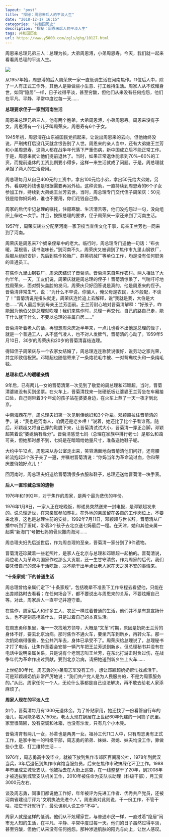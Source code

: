 ```yaml
---
layout: "post"
title: "探秘：周恩来后人的平淡人生"
date: "2018-12-17 16:15"
categories: "共和国历史"
description: "探秘：周恩来后人的平淡人生"
tags: 共和国历史
url: https://www.y5000.com/zgls/ghg/10127.html
---
```






周恩来总理兄弟三人：总理为长，大弟周恩溥，小弟周恩寿。今天，我们就一起来看看周总理的平淡人生。

![](https://img.y5000.com/uploads/allimg/170111/6-1F11113230A40.jpg)

从1957年始，周恩溥的后人周荣庆一家一直低调生活在河南焦作。11位后人中，除了一人有正式工作外，其他人是靠做些小生意、打工维持生活。周家人从不炫耀身世，如同“隐居”一样，日子过得平淡，甚至穷酸，但他们从来没有任何抱怨，他们在平凡、平静、平常中度过每一天……

**总理要求侄子一家到河南生活**

周恩来总理兄弟三人，他有两个胞弟，大弟周恩溥，小弟周恩寿。周恩来没有子女，周恩溥有一个儿子叫周荣庆，周恩寿有6个子女。

1945年初，周恩溥在山东被国民党抓起来，让说出周恩来的去向，但他始终没说，严刑拷打后没几天就含恨告别了人世。周恩来的亲人当中，还有大弟媳王兰芳和小弟周恩寿，这两人都在战争年代落下严重伤病，新中国成立后不能正常工作。于是，周恩来就让他们提前退休了。当时，如果正常退休能拿到70%~80%的工资，而提前退休的工资比例要小得多，这样一来生活就成了问题。于是，周总理就承担了两人的生活费用。

周总理每月从自己400元的工资中，拿出100元给小弟，拿出50元给大弟媳，另外，看病吃药钱也是根据需要再另外给。这种资助，一直持续到周恩寿的6个子女参加工作，持续到大弟媳王兰芳去世。当时，周总理专门交代侄子周荣庆：50元钱是给你妈妈的，谁也不要用，你们花钱自己挣。

周家的后代牢记总理的嘱托，住房寒酸、生活清苦等，他们没抱怨过一句，没向组织上伸过一次手。并且，按照总理的要求，侄子周荣庆一家还来到了河南生活。

1957年，周荣庆转业分配至河南一家卫校当宣传文化干事，母亲王兰芳也一同来到了河南。

周荣庆是周恩来7个嫡亲侄辈中的老大。临行时，周总理专门送他一句话：“布衣暖，菜根香，读书滋味长。”到河南不久，周荣庆又被调到了焦作市九里山钢铁厂，后服从组织安排，先后到焦作轮胎厂、群英机械厂等单位工作，均是没有任何职务的普通员工。

在焦作九里山钢铁厂，周荣庆结识了晋菊清。晋菊清来自焦作农村。两人相处了大约半年。一天，工友们说，周荣庆就是周总理的侄子！晋菊清惊呆了，气喘吁吁地找周荣庆，面对劈头盖脸的发问，周荣庆只好回答说是真的，他是周恩来的侄子。晋菊清非常生气，说：“为什么不早说，你骗人，俺父母是农民，太不般配，不谈了！”晋菊清说完扭头就走，周荣庆连忙追上去解释，说“我就是我，大伯是大伯……”两人最后来到母亲王兰芳面前。王兰芳耐心地对晋菊清解释：“好孩子，咋能因为他伯父是总理就吹哩！我们来焦作时，总理一再交代，自己的路自己走，能干什么就干什么，不要以总理的亲属自居……”

晋菊清听着老人的话，再想想周荣庆近半年来，一点儿也看不出他是总理的侄子，就是一个普通工人，从不盛气凌人，也不对人发脾气，晋菊清的心动了。1959年5月10日，30岁的周荣庆和20岁的晋菊清喜结连理。

得知侄子周荣庆与一个农家女结婚了，周总理连连称赞说很好，说劳动之家光荣，并立即致信祝贺。邓颖超也随信寄来了一条烙花毛巾被、一对鸳鸯枕头和一条纯毛毯。

**总理和后人的暖暖亲情**

9年后，已有两儿一女的晋菊清第一次见到了敬爱的周总理和邓颖超。当时，晋菊清婆媳没有买到坐票。在火车上，晋菊清找来一张硬纸板让婆婆王兰芳坐在车厢接口处，自己则带着3个年幼的孩子站在婆婆身边，在火车上熬了一天一夜才到北京。

中南海西花厅，周总理夫妇第一次见到侄媳妇和3个孙辈。邓颖超拉住晋菊清的手，说：“我也是河南人，咱俩还是老乡哩！”说着，她还比了比个子看谁高。随后，邓颖超又将自己穿的鞋脱下来，让晋菊清试试大小，晋菊清一穿正合脚，邓颖超笑着说“婆媳俩有缘分”。晋菊清感觉七妈（总理在家族中排行老七）是那么和蔼可亲，但她那时想不到，七妈是在暗暗给她量尺寸，准备送她鞋子呢。

大约中午12点，周恩来从办公室走出来，笑容满面地向晋菊清他们问好，还弯腰轮流抱起3个孩子亲了一遍，并嘱咐晋菊清说：“你妈当年为革命流过血，你和荣庆要待她好点儿！”

回河南时，周总理夫妇送给晋菊清很多衣服和鞋子，总理还送给晋菊清一块手表。

**后人一直珍藏总理的遗物**

1976年和1992年，对于焦作的周家，是两个最为悲伤的年份。

1976年1月8日，一家人正在吃晚饭，邮递员突然送来一封电报，是邓颖超发来的。说总理逝世，在京亲属参加葬礼，在外地的亲属留在各自的工作岗位上，不要来北京，这也是总理生前的安排。1992年7月11日，邓颖超与世长辞。晋菊清从广播中听到了噩耗，带着3个孩子去北京送七妈最后一程。在天津，她和其他亲属一起乘“新海门”号把七妈的骨灰撒向海河……

周总理夫妇先后逝世后，作为周总理的至亲，晋菊清一家分到了9件遗物。

晋菊清还珍藏着一些老照片，是家人在北京与总理和邓颖超一起拍的。晋菊清说，两位老人为革命为国家作过那么大贡献，还一生甘守清贫，作为周家的后代，我们要凭借自己的双手干活吃饭，决不能干出半点让老人家在天之灵不安的事情来。

**“十条家规”下的普通生活**

周总理曾给亲属们定下“十条家规”，包括晚辈不准丢下工作专程去看望他，只能在出差顺路时去看看；在任何场合下，都不要说出与周恩来的关系，不要炫耀自己等。对此，周家后人一直牢记并遵守着。

在焦作，周家后人和许多工人、农民一样过着普通的生活，他们并不是有意宣扬什么，也不是刻意掩盖什么，只是过着自己的本真生活。

在周志勇印象里，唯一一次找地方领导，大概是“文革”时期，原因是奶奶王兰芳的身体不好，要去北京治病。那时焦作不通火车，要坐汽车到新乡，再转火车。那一次奶奶病得很重，坐公共汽车去，身体已承受不了。周荣庆给总理说了，总理秘书才打了电话，让焦作革委会安排一辆汽车把王兰芳送到新乡。但总理秘书并没有在电话中说明亲属关系，只是说有个老同志叫王兰芳，在东北打游击时负过伤，在战争年代为革命作出过贡献，要到北京治病，请把她送到新乡坐上火车……

上世纪80年代，周志勇的小弟周志军没有工作，想让邓颖超奶奶帮忙找点活干。可是邓颖超奶奶非常严厉地说：“我们共产党人是为人民服务的，不是为周家服务的。”从此，周家任何一个人，无论什么事都是自己设法解决，再不敢去给老人家添麻烦了。

**周家人现在的平淡人生**

如今，晋菊清每月有1300元退休金。为了补贴家用，她还找了一份看管自行车的活儿，每月能多收入150元。老太太现在蜗居在上世纪60年代建的一间筒子房里。家里很简陋，没有空调和冰箱，也没有沙发，只有几个小木凳。

晋菊清育有两儿一女，孙辈也是两男一女。祖孙三代11口人中，只有周志勇有正式工作，是家中唯一的科级干部，周志勇的弟弟、妹妹、弟媳、妹夫均没工作，靠做些小生意、打工维持生活……

1976年，周志勇高中没毕业，就被下放到焦作市郊区百间房公社，1978年到武汉当兵，3年后退伍到焦作市宾馆当服务员，后来在焦作市政搞绿化环卫工作。1988年市里成立城管支队，他被抽去在大街上巡查，在一线整整干了20年，到2008年才被选拔到城管支队机关工作，2010年被任命为支队长助理（科级干部），月工资3000元左右。

谈及周志勇，同事们都说他工作好，年年被评为先进工作者、优秀共产党员，还被河南省建设厅评为“文明执法先进个人”。周志勇对此则说，干一份工作，不管干啥，把它干好就行了，最忌讳别人说工作“不中”。

周家人就是这样的低调。他们从不炫耀家世，与普通市民一样，一直过着“隐居”闹市无人知的生活，在平凡、平静、平常中度过每一天。他们的日子虽然过得平淡，甚至穷酸，但他们从来没有任何抱怨。那种渗透肌肤的阳光与向上，让世人感叹。
